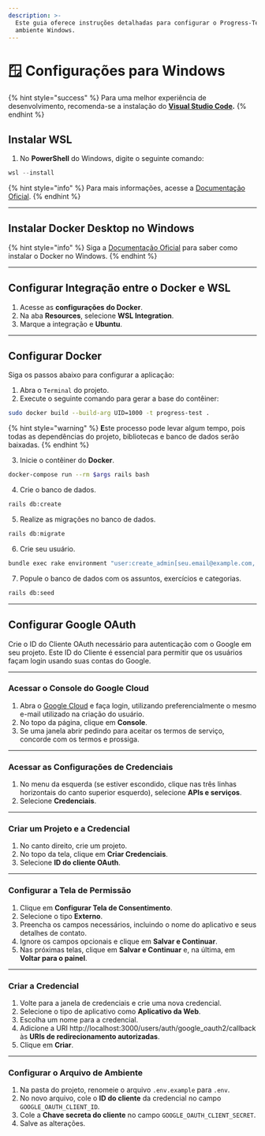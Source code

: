 ```yaml
---
description: >-
  Este guia oferece instruções detalhadas para configurar o Progress-Test em um
  ambiente Windows.
---
```


# 🪟 Configurações para Windows

{% hint style="success" %}
Para uma melhor experiência de desenvolvimento, recomenda-se a instalação do [**Visual Studio Code**](https://code.visualstudio.com/download)**.**
{% endhint %}

## Instalar  WSL

1. No **PowerShell** do Windows, digite o seguinte comando:

```powershell
wsl --install
```

{% hint style="info" %}
Para mais informações, acesse a [Documentação Oficial](https://learn.microsoft.com/pt-br/windows/wsl/install).
{% endhint %}

***

## Instalar Docker Desktop no Windows

{% hint style="info" %}
Siga a [Documentação Oficial](https://docs.docker.com/desktop/install/windows-install/) para saber como instalar o Docker no Windows.
{% endhint %}

***

## Configurar Integração entre o Docker e WSL

1. Acesse as **configurações** **do Docker**.
2. Na aba **Resources**, selecione **WSL Integration**.
3. Marque a integração e **Ubuntu**.

***

## Configurar Docker

Siga os passos abaixo para configurar a aplicação:

1. Abra o `Terminal` do projeto.
2. Execute o seguinte comando para gerar a base do contêiner:

```bash
sudo docker build --build-arg UID=1000 -t progress-test .
```

{% hint style="warning" %}
**E**ste processo pode levar algum tempo, pois todas as dependências do projeto, bibliotecas e banco de dados serão baixadas.
{% endhint %}

3. Inicie o contêiner do **Docker**.

```bash
docker-compose run --rm $args rails bash
```

4. Crie o banco de dados.

```bash
rails db:create
```

5. Realize as migrações no banco de dados.

```bash
rails db:migrate
```

6. Crie seu usuário.

```bash
bundle exec rake environment "user:create_admin[seu.email@example.com, Seu nome]"
```

7. Popule o banco de dados com os assuntos, exercícios e categorias.

```bash
rails db:seed
```

***

## Configurar Google OAuth

Crie o ID do Cliente OAuth necessário para autenticação com o Google em seu projeto. Este ID do Cliente é essencial para permitir que os usuários façam login usando suas contas do Google.

***

### Acessar o Console do Google Cloud

1. Abra o [Google Cloud](https://cloud.google.com/?hl=pt-BR) e faça login, utilizando preferencialmente o mesmo e-mail utilizado na criação do usuário.
2. No topo da página, clique em **Console**.
3. Se uma janela abrir pedindo para aceitar os termos de serviço, concorde com os termos e prossiga.

***

### Acessar as Configurações de Credenciais

1. No menu da esquerda (se estiver escondido, clique nas três linhas horizontais do canto superior esquerdo), selecione **APIs e serviços**.
2. Selecione **Credenciais**.

***

### Criar um Projeto e a Credencial

1. No canto direito, crie um projeto.
2. No topo da tela, clique em **Criar Credenciais**.
3. Selecione **ID do cliente OAuth**.

***

### Configurar a Tela de Permissão

1. Clique em **Configurar Tela de Consentimento**.
2. Selecione o tipo **Externo**.
3. Preencha os campos necessários, incluindo o nome do aplicativo e seus detalhes de contato.
4. Ignore os campos opcionais e clique em **Salvar e Continuar**.
5. Nas próximas telas, clique em **Salvar e Continuar** e, na última, em **Voltar para o painel**.

***

### Criar a Credencial

1. Volte para a janela de credenciais e crie uma nova credencial.
2. Selecione o tipo de aplicativo como **Aplicativo da Web**.
3. Escolha um nome para a credencial.
4. Adicione a URI http://localhost:3000/users/auth/google\_oauth2/callback às **URIs de redirecionamento autorizadas**.
5. Clique em **Criar**.

***

### Configurar o Arquivo de Ambiente

1. Na pasta do projeto, renomeie o arquivo `.env.example` para `.env`.
2. No novo arquivo, cole o **ID do cliente** da credencial no campo `GOOGLE_OAUTH_CLIENT_ID`.
3. Cole a **Chave secreta do cliente** no campo `GOOGLE_OAUTH_CLIENT_SECRET`.
4. Salve as alterações.

